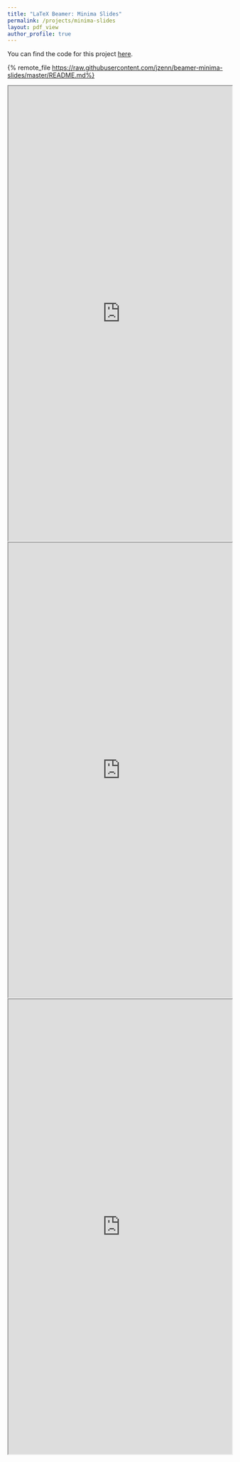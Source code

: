 ```yaml
---
title: "LaTeX Beamer: Minima Slides"
permalink: /projects/minima-slides
layout: pdf_view
author_profile: true
---
```


You can find the code for this project [here](ttps://github.com/jzenn/beamer-minima-slides).

{% remote_file https://raw.githubusercontent.com/jzenn/beamer-minima-slides/master/README.md%}

<iframe src="https://drive.google.com/file/d/1Y-e_C6_mQv7aVP1ZMxwDtCz_thQxc-v_/preview" 
        width="100%" 
        height="1024">
</iframe>

<iframe src="https://drive.google.com/file/d/1yrskYu-gNspi0u3fyQFXZgZHsIE866eM/preview" 
        width="100%" 
        height="1024">
</iframe>

<iframe src="https://drive.google.com/file/d/1_pR9DQJ5DLPEnYHAmS9NfkRjw28rOgr1/preview" 
        width="100%" 
        height="1024">
</iframe>